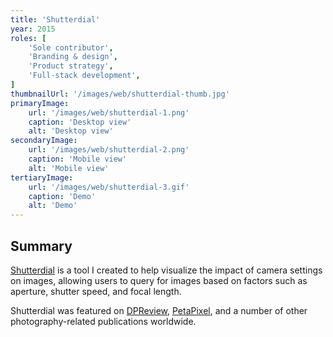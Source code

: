```yaml
---
title: 'Shutterdial'
year: 2015
roles: [
    'Sole contributor',
    'Branding & design',
    'Product strategy',
    'Full-stack development',
]
thumbnailUrl: '/images/web/shutterdial-thumb.jpg'
primaryImage:
    url: '/images/web/shutterdial-1.png'
    caption: 'Desktop view'
    alt: 'Desktop view'
secondaryImage:
    url: '/images/web/shutterdial-2.png'
    caption: 'Mobile view'
    alt: 'Mobile view'
tertiaryImage:
    url: '/images/web/shutterdial-3.gif'
    caption: 'Demo'
    alt: 'Demo'
---
```

## Summary
[Shutterdial](https://www.shutterdial.com/) is a tool I created to help visualize the impact of camera settings on images, allowing users to query for images based on factors such as aperture, shutter speed, and focal length.

Shutterdial was featured on [DPReview](https://www.dpreview.com/articles/8715183418/shutterdial-offers-flickr-searches-based-on-exif-data), [PetaPixel](https://petapixel.com/2015/05/13/shutterdial-lets-you-search-through-flickr-photos-by-camera-settings/), and a number of other photography-related publications worldwide.